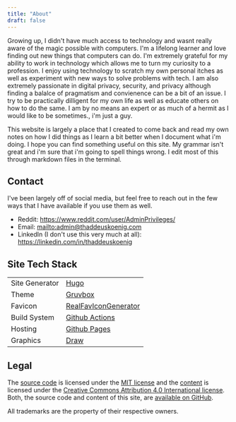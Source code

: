 ```yaml
---
title: "About"
draft: false
---
```

Growing up, I didn't have much access to technology and wasnt really aware of the magic possible with computers. I'm a lifelong learner and love finding out new things that computers can do. I'm extremely grateful for my ability to work in technology which allows me to turn my curiosity to a profession. I enjoy using technology to scratch my own personal itches as well as experiment with new ways to solve problems with tech. I am also extremely passionate in digital privacy, security, and privacy although finding a balalce of pragmatism and convienence can be a bit of an issue. I try to be practically dilligent for my own life as well as educate others on how to do the same. I am by no means an expert or as much of a hermit as I would like to be sometimes., i'm just a guy. 

This website is largely a place that I created to come back and read my own notes on how I did things as I learn a bit better when I document what i'm doing. I hope you can find something useful on this site. My grammar isn't great and i'm sure that i'm going to spell things wrong. I edit most of this through markdown files in the terminal. 

## Contact

I've been largely off of social media, but feel free to reach out in the few ways that I have available if you use them as well. 
- Reddit: <https://www.reddit.com/user/AdminPrivileges/>
- Email: <mailto:admin@thaddeuskoenig.com>
- LinkedIn (I don't use this very much at all): <https://linkedin.com/in/thaddeuskoenig>


## Site Tech Stack

|||
|---|--|
| Site Generator | [Hugo](ihttps://gohugo.io/about/introduction/) |
|Theme | [Gruvbox](https://github.com/schnerring/hugo-theme-gruvbox/tree/main) |
| Favicon | [RealFavIconGenerator](https://realfavicongenerator.net/)|
| Build System | [Github Actions](https://github.com/features/actions) |
| Hosting | [Github Pages](https://docs.github.com/en/pages/getting-started-with-github-pages/about-github-pages) |
| Graphics | [Draw](https://app.diagrams.net/) |

## Legal

The [source code](https://github.com/adminprivileges/thaddeuskoenig.com) is
licensed under the
[MIT license](https://github.com/schnerring/schnerring.github.io/blob/main/LICENSE)
and the
[content](https://github.com/schnerring/schnerring.github.io/tree/main/content)
is licensed under the
[Creative Commons Attribution 4.0 International license](https://github.com/adminprivileges/thaddeuskoenig.com/blob/main/content/LICENSE).
Both, the source code and content of this site, are
[available on GitHub](https://github.com/adminprivileges/thaddeuskoenig.com).

All trademarks are the property of their respective owners.
